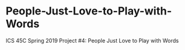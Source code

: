 # People-Just-Love-to-Play-with-Words
ICS 45C Spring 2019 Project #4: People Just Love to Play with Words
